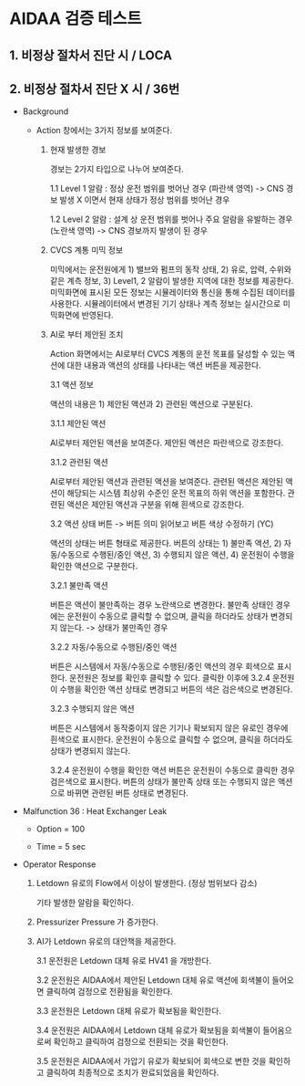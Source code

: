 # AIDAA 검증 테스트

## 1. 비정상 절차서 진단 시  / LOCA 

## 2. 비정상 절차서 진단 X 시  / 36번

- Background

    - Action 창에서는 3가지 정보를 보여준다.

        1. 현재 발생한 경보

            경보는 2가지 타입으로 나누어 보여준다.
                       
            1.1 Level 1 알람 : 정상 운전 범위를 벗어난 경우 (파란색 영역) -> CNS 경보 발생 X 이면서 현재 상태가 정상 범위를 벗어난 경우
            
            1.2 Level 2 알람 : 설계 상 운전 범위를 벗어나 주요 알람을 유발하는 경우 (노란색 영역) -> CNS 경보까지 발생이 된 경우

        2. CVCS 계통 미믹 정보

            미믹에서는 운전원에게 1) 밸브와 펌프의 동작 상태, 2) 유로, 압력, 수위와 같은 계측 정보, 3) Level1, 2 알람이 발생한 지역에 대한 정보를 제공한다. 미믹화면에 표시된 모든 정보는 시뮬레이터와 통신을 통해 수집된 데이터를 사용한다. 시뮬레이터에서 변경된 기기 상태나 계측 정보는 실시간으로 미믹화면에 반영된다.

        3. AI로 부터 제안된 조치

            Action 화면에서는 AI로부터 CVCS 계통의 운전 목표를 달성할 수 있는 액션에 대한 내용과 액션의 상태를 나타내는 액션 버튼을 제공한다.

            3.1 액션 정보

            액션의 내용은 1) 제안된 액션과 2) 관련된 액션으로 구분된다.

            3.1.1 제안된 액션

            AI로부터 제안된 액션을 보여준다. 제안된 액션은 파란색으로 강조한다.

            3.1.2 관련된 액션

            AI로부터 제안된 액션과 관련된 액션을 보여준다. 관련된 액션은 제안된 액션이 해당되는 시스템 최상위 수준인 운전 목표의 하위 액션을 포함한다. 관련된 액션은 제안된 액션과 구분을 위해 흰색으로 강조한다.

            3.2 액션 상태 버튼 -> 버튼 의미 읽어보고 버튼 색상 수정하기 (YC)

            액션의 상태는 버튼 형태로 제공한다. 버튼의 상태는 1) 불만족 액션, 2) 자동/수동으로 수행된/중인 액션, 3) 수행되지 않은 액션, 4) 운전원이 수행을 확인한 액션으로 구분한다.

            3.2.1 불만족 액션

            버튼은 액션이 불만족하는 경우 노란색으로 변경한다. 불만족 상태인 경우에는 운전원이 수동으로 클릭할 수 없으며, 클릭을 하더라도 상태가 변경되지 않는다.  -> 상태가 불만족인 경우

            3.2.2 자동/수동으로 수행된/중인 액션

            버튼은 시스템에서 자동/수동으로 수행된/중인 액션의 경우 회색으로 표시한다. 운전원은 정보를 확인후 클릭할 수 있다. 클릭한 이후에 3.2.4 운전원이 수행을 확인한 액션 상태로 변경되고 버튼의 색은 검은색으로 변경된다.

            3.2.3 수행되지 않은 액션

            버튼은 시스템에서 동작중이지 않은 기기나 확보되지 않은 유로인 경우에 흰색으로 표시한다. 운전원이 수동으로 클릭할 수 없으며, 클릭을 하더라도 상태가 변경되지 않는다.

            3.2.4 운전원이 수행을 확인한 액션
            버튼은 운전원이 수동으로 클릭한 경우 검은색으로 표시한다. 버튼의 상태가 불만족 상태 또는 수행되지 않은 액션으로 바뀌면 관련된 버튼 상태로 변경된다.          

- Malfunction 36 : Heat Exchanger Leak
    
    - Option = 100

    - Time = 5 sec

- Operator Response
    
    1. Letdown 유로의 Flow에서 이상이 발생한다. (정상 범위보다 감소)
       
       기타 발생한 알람을 확인하다.

    2. Pressurizer Pressure 가 증가한다.

    3. AI가 Letdown 유로의 대안책을 제공한다.

        3.1 운전원은 Letdown 대체 유로 HV41 을 개방한다.

        3.2 운전원은 AIDAA에서 제안된 Letdown 대체 유로 액션에 회색불이 들어오면 클릭하여 검정으로 전환됨을 확인한다.

        3.3 운전원은 Letdown 대체 유로가 확보됨을 확인한다.

        3.4 운전원은 AIDAA에서 Letdown 대체 유로가 확보됨을 회색불이 들어옴으로써 확인하고 클릭하여 검정으로 전환되는 것을 확인한다.

        3.5 운전원은 AIDAA에서 가압기 유로가 확보되어 회색으로 변한 것을 확인하고 클릭하여 최종적으로 조치가 완료되었음을 확인하다.